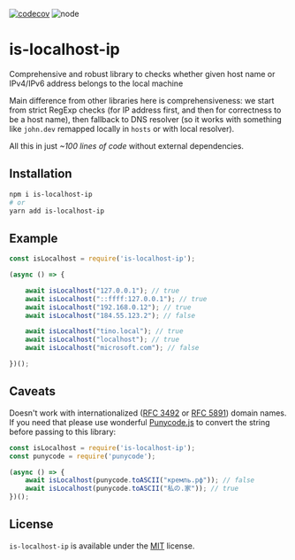 [![codecov](https://codecov.io/gh/tinovyatkin/is-localhost-ip/branch/master/graph/badge.svg)](https://codecov.io/gh/tinovyatkin/is-localhost-ip) ![node](https://img.shields.io/node/v/is-localhost-ip)

# is-localhost-ip

Comprehensive and robust library to checks whether given host name or IPv4/IPv6 address belongs to the local machine

Main difference from other libraries here is comprehensiveness: we start from strict RegExp checks (for IP address first, and then for correctness to be a host name), then fallback to DNS resolver (so it works with something like `john.dev` remapped locally in `hosts` or with local resolver).

All this in just _~100 lines of code_ without external dependencies.


## Installation

```sh
npm i is-localhost-ip
# or
yarn add is-localhost-ip
```

## Example

```js
const isLocalhost = require('is-localhost-ip');

(async () => {

    await isLocalhost("127.0.0.1"); // true
    await isLocalhost("::ffff:127.0.0.1"); // true
    await isLocalhost("192.168.0.12"); // true
    await isLocalhost("184.55.123.2"); // false

    await isLocalhost("tino.local"); // true
    await isLocalhost("localhost"); // true
    await isLocalhost("microsoft.com"); // false

})();

```

## Caveats

Doesn't work with internationalized ([RFC 3492](https://tools.ietf.org/html/rfc3492) or [RFC 5891](https://tools.ietf.org/html/rfc5891)) domain names. If you need that please use wonderful [Punycode.js](https://github.com/bestiejs/punycode.js) to convert the string before passing to this library:

```js
const isLocalhost = require('is-localhost-ip');
const punycode = require('punycode');

(async () => {
    await isLocalhost(punycode.toASCII("кремль.рф")); // false
    await isLocalhost(punycode.toASCII("私の.家")); // true
})();
```

## License

`is-localhost-ip` is available under the [MIT](https://mths.be/mit) license.
